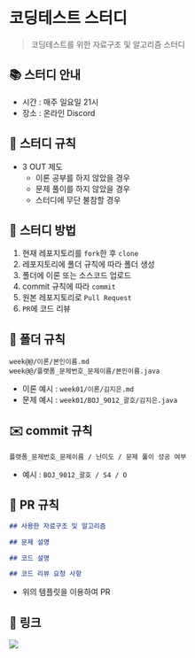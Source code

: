 # 코딩테스트 스터디
> 코딩테스트를 위한 자료구조 및 알고리즘 스터디

## 📚 스터디 안내
- 시간 : 매주 일요일 21시
- 장소 : 온라인 Discord

## 📌 스터디 규칙
- 3 OUT 제도
  - 이론 공부를 하지 않았을 경우
  - 문제 풀이를 하지 않았을 경우
  - 스터디에 무단 불참할 경우

## 🤔 스터디 방법
1. 현재 레포지토리를 `fork`한 후 `clone`
2. 레포지토리에 폴더 규칙에 따라 폴더 생성
3. 폴더에 이론 또는 소스코드 업로드
4. commit 규칙에 따라 `commit`
5. 원본 레포지토리로 `Pull Request`
6. `PR`에 코드 리뷰

## 📁 폴더 규칙
```
week@@/이론/본인이름.md
week@@/플랫폼_문제번호_문제이름/본인이름.java
```

- 이론 예시 : `week01/이론/김지은.md`
- 문제 예시 : `week01/BOJ_9012_괄호/김지은.java`

## ✉️ commit 규칙
```
플랫폼_문제번호_문제이름 / 난이도 / 문제 풀이 성공 여부
```

- 예시 : `BOJ_9012_괄호 / S4 / O`

## 📮 PR 규칙
```md
## 사용한 자료구조 및 알고리즘

## 문제 설명

## 코드 설명

## 코드 리뷰 요청 사항
```

- 위의 템플릿을 이용하여 PR

## 🔗 링크
<a href="https://www.notion.so/ec2486c626af4d5fbbd387b343021968?pvs=4">
  <img src="https://img.shields.io/badge/Notion-000000?style=flat-square&logo=Notion&logoColor=FFFFFF"/>
</a>
